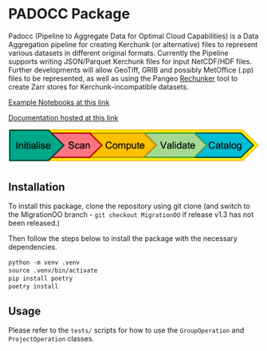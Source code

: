 # PADOCC Package

Padocc (Pipeline to Aggregate Data for Optimal Cloud Capabilities) is a Data Aggregation pipeline for creating Kerchunk (or alternative) files to represent various datasets in different original formats.
Currently the Pipeline supports writing JSON/Parquet Kerchunk files for input NetCDF/HDF files. Further developments will allow GeoTiff, GRIB and possibly MetOffice (.pp) files to be represented, as well as using the Pangeo [Rechunker](https://rechunker.readthedocs.io/en/latest/) tool to create Zarr stores for Kerchunk-incompatible datasets.

[Example Notebooks at this link](https://mybinder.org/v2/gh/cedadev/padocc.git/main?filepath=showcase/notebooks)

[Documentation hosted at this link](https://cedadev.github.io/kerchunk-builder/)

![Kerchunk Pipeline](docs/source/_images/pipeline.png)

## Installation

To install this package, clone the repository using git clone (and switch to the MigrationOO branch - `git checkout MigrationOO` if release v1.3 has not been released.)

Then follow the steps below to install the package with the necessary dependencies.

```
python -m venv .venv
source .venv/bin/activate
pip install poetry
poetry install
```

## Usage

Please refer to the `tests/` scripts for how to use the `GroupOperation` and `ProjectOperation` classes.

